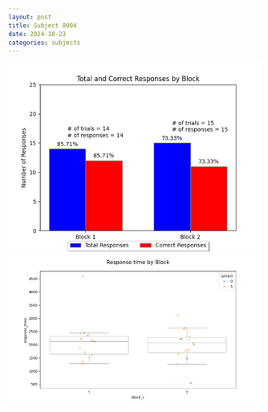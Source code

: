 ```yaml
---
layout: post
title: Subject 8004
date: 2024-10-23
categories: subjects
---
```


![](data/8004/run-22/8004_ATS_responses.png)
![](data/8004/run-22/8004_ATS_rt.png)

